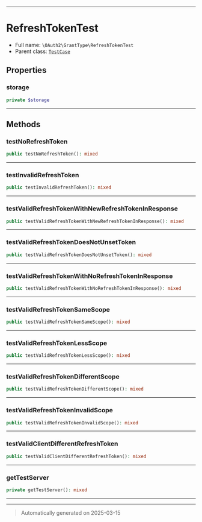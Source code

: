 ***

# RefreshTokenTest





* Full name: `\OAuth2\GrantType\RefreshTokenTest`
* Parent class: [`TestCase`](../../PHPUnit/Framework/TestCase.md)



## Properties


### storage



```php
private $storage
```






***

## Methods


### testNoRefreshToken



```php
public testNoRefreshToken(): mixed
```












***

### testInvalidRefreshToken



```php
public testInvalidRefreshToken(): mixed
```












***

### testValidRefreshTokenWithNewRefreshTokenInResponse



```php
public testValidRefreshTokenWithNewRefreshTokenInResponse(): mixed
```












***

### testValidRefreshTokenDoesNotUnsetToken



```php
public testValidRefreshTokenDoesNotUnsetToken(): mixed
```












***

### testValidRefreshTokenWithNoRefreshTokenInResponse



```php
public testValidRefreshTokenWithNoRefreshTokenInResponse(): mixed
```












***

### testValidRefreshTokenSameScope



```php
public testValidRefreshTokenSameScope(): mixed
```












***

### testValidRefreshTokenLessScope



```php
public testValidRefreshTokenLessScope(): mixed
```












***

### testValidRefreshTokenDifferentScope



```php
public testValidRefreshTokenDifferentScope(): mixed
```












***

### testValidRefreshTokenInvalidScope



```php
public testValidRefreshTokenInvalidScope(): mixed
```












***

### testValidClientDifferentRefreshToken



```php
public testValidClientDifferentRefreshToken(): mixed
```












***

### getTestServer



```php
private getTestServer(): mixed
```












***


***
> Automatically generated on 2025-03-15
